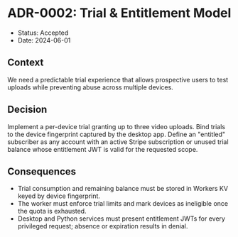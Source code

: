 # ADR-0002: Trial & Entitlement Model

- Status: Accepted
- Date: 2024-06-01

## Context

We need a predictable trial experience that allows prospective users to test uploads while preventing abuse across multiple devices.

## Decision

Implement a per-device trial granting up to three video uploads. Bind trials to the device fingerprint captured by the desktop app. Define an "entitled" subscriber as any account with an active Stripe subscription or unused trial balance whose entitlement JWT is valid for the requested scope.

## Consequences

- Trial consumption and remaining balance must be stored in Workers KV keyed by device fingerprint.
- The worker must enforce trial limits and mark devices as ineligible once the quota is exhausted.
- Desktop and Python services must present entitlement JWTs for every privileged request; absence or expiration results in denial.
